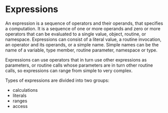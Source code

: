 # Expressions

An expression is a sequence of operators and their operands, that specifies a computation. It is a sequence of one or more operands and zero or more operators that can be evaluated to a single value, object, routine, or namespace. Expressions can consist of a literal value, a routine invocation, an operator and its operands, or a simple name. Simple names can be the name of a variable, type member, routine parameter, namespace or type.

Expressions can use operators that in turn use other expressions as parameters, or routine calls whose parameters are in turn other routine calls, so expressions can range from simple to very complex.

Types of expressions are divided into two groups:
- calculations
- literals
- ranges
- access
